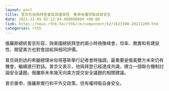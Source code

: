 ```yaml
---
layout: post
title: 普京形容與拜登會談具建設性　重申有權捍衛自身安全
date: 2021-12-09 02:12:04.000000000 +08:00
link: https://news.rthk.hk/rthk/ch/component/k2/1623390-20211209.htm
categories: rthk
---
```


俄羅斯總統普京形容，與美國總統拜登的兩小時視像峰會，坦率、務實和有建設性，期望美方也對會談給與相同評價。

普京與到訪的希臘總理米佐塔基斯舉行記者會時強調，最重要是俄美雙方未來仍有機會，繼續進行對話。普京又表示，他與拜登已經達成共識，建立一個聯合機制討論安全議題。俄羅斯未來幾天向美方提交安全議題的相關建議。

普京重申，俄羅斯實行和平外交政策，但有權捍衛自身安全。
